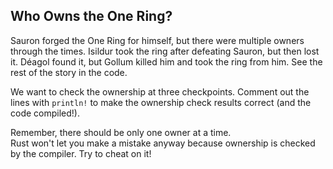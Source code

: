 ﻿## Who Owns the One Ring?

Sauron forged the One Ring for himself, 
but there were multiple owners through the times. Isildur took 
the ring after defeating Sauron, but then lost it. Déagol found it, 
but Gollum killed him and took the ring from him. 
See the rest of the story in the code. 

We want to check the ownership at three checkpoints. Comment out the 
lines with `println!` to make the ownership check results correct 
(and the code compiled!).

<div class="hint">
Remember, there should be only one owner at a time.
</div>

<div class="hint">
Rust won't let you make a mistake anyway because ownership is checked 
by the compiler. Try to cheat on it!
</div>
